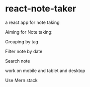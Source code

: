 # react-note-taker
a react app for note taking

Aiming for
Note taking:

Grouping by tag

Filter note by date

Search note

work on mobile and tablet and desktop

Use Mern stack
